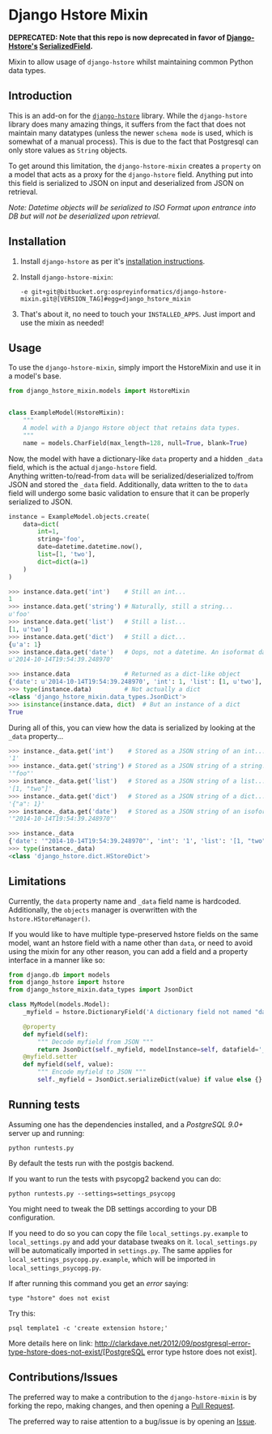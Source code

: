 # Django Hstore Mixin

**DEPRECATED: Note that this repo is now deprecated in favor of [Django-Hstore's](https://github.com/djangonauts/django-hstore) [SerializedField](https://github.com/djangonauts/django-hstore/pull/80).**

Mixin to allow usage of `django-hstore` whilst maintaining common Python
data types.

## Introduction

This is an add-on for the [`django-hstore`](https://github.com/djangonauts/django-hstore) library.  While the `django-hstore`
library does many amazing things, it suffers from the fact that does not maintain many datatypes (unless the newer `schema mode`
is used, which is somewhat of a manual process).  This is due to the fact that Postgresql can only store values as `String` objects.

To get around this limitation, the `django-hstore-mixin` creates a `property` on a model that acts as a proxy for the `django-hstore`
field.  Anything put into this field is serialized to JSON on input and deserialized from JSON on retrieval.

_Note: Datetime objects will be serialized to ISO Format upon entrance
into DB but will not be deserialized upon retrieval._

## Installation

1. Install `django-hstore` as per it's [installation instructions](http://djangonauts.github.io/django-hstore/#_install).

2. Install `django-hstore-mixin`:

    `-e git+git@bitbucket.org:ospreyinformatics/django-hstore-mixin.git@[VERSION_TAG]#egg=django_hstore_mixin`

3. That's about it, no need to touch your `INSTALLED_APPS`.  Just import and use the mixin as needed!

## Usage

To use the `django-hstore-mixin`, simply import the HstoreMixin and use it in a model's base.

``` python
from django_hstore_mixin.models import HstoreMixin


class ExampleModel(HstoreMixin):
    """
    A model with a Django Hstore object that retains data types.
    """
    name = models.CharField(max_length=128, null=True, blank=True)
```

Now, the model with have a dictionary-like `data` property and a hidden `_data` field, which is the actual `django-hstore` field.  
Anything written-to/read-from `data` will be serialized/deserialized to/from JSON and stored the `_data` field.  Additionally, data written to the
to `data` field will undergo some basic validation to ensure that it can be properly serialized to JSON.

``` python
instance = ExampleModel.objects.create(
    data=dict(
        int=1,
        string='foo',
        date=datetime.datetime.now(),
        list=[1, 'two'],
        dict=dict(a=1)
    )
)

>>> instance.data.get('int')    # Still an int...
1
>>> instance.data.get('string') # Naturally, still a string...
u'foo'
>>> instance.data.get('list')   # Still a list...
[1, u'two']
>>> instance.data.get('dict')   # Still a dict...
{u'a': 1}
>>> instance.data.get('date')   # Oops, not a datetime. An isoformat datetime string...
u'2014-10-14T19:54:39.248970'

>>> instance.data               # Returned as a dict-like object
{'date': u'2014-10-14T19:54:39.248970', 'int': 1, 'list': [1, u'two'], 'string': u'foo', 'dict': {u'a': 1}}
>>> type(instance.data)         # Not actually a dict
<class 'django_hstore_mixin.data_types.JsonDict'>
>>> isinstance(instance.data, dict)  # But an instance of a dict
True
```


During all of this, you can view how the data is serialized by looking at the `_data` property...

``` python
>>> instance._data.get('int')    # Stored as a JSON string of an int...
'1'
>>> instance._data.get('string') # Stored as a JSON string of a string...
'"foo"'
>>> instance._data.get('list')   # Stored as a JSON string of a list...
'[1, "two"]'
>>> instance._data.get('dict')   # Stored as a JSON string of a dict...
'{"a": 1}'
>>> instance._data.get('date')   # Stored as a JSON string of an isoformat datetime string...
'"2014-10-14T19:54:39.248970"'

>>> instance._data
{'date': '"2014-10-14T19:54:39.248970"', 'int': '1', 'list': '[1, "two"]', 'string': '"foo"', 'dict': '{"a": 1}'}
>>> type(instance._data)
<class 'django_hstore.dict.HStoreDict'>
```

## Limitations

Currently, the `data` property name and `_data` field name is hardcoded.  Additionally, the `objects`
manager is overwritten with the `hstore.HStoreManager()`.

If you would like to have multiple type-preserved hstore fields on the
same model, want an hstore field with a name other than `data`, or need
to avoid using the mixin for any other reason, you can add a field and
a property interface in a manner like so:

``` python
from django.db import models
from django_hstore import hstore
from django_hstore_mixin.data_types import JsonDict

class MyModel(models.Model):
    _myfield = hstore.DictionaryField('A dictionary field not named "data"')  # Hidden by prepending with an underscore

    @property
    def myfield(self):
        """ Decode myfield from JSON """
        return JsonDict(self._myfield, modelInstance=self, datafield='_myfield')
    @myfield.setter
    def myfield(self, value):
        """ Encode myfield to JSON """
        self._myfield = JsonDict.serializeDict(value) if value else {}

```



## Running tests

Assuming one has the dependencies installed, and a *PostgreSQL 9.0+* server up and
running:

    python runtests.py

By default the tests run with the postgis backend.

If you want to run the tests with psycopg2 backend you can do:

    python runtests.py --settings=settings_psycopg

You might need to tweak the DB settings according to your DB configuration.

If you need to do so you can copy the file `local_settings.py.example` to `local_settings.py` and add
your database tweaks on it. `local_settings.py` will be automatically imported in `settings.py`.
The same applies for `local_settings_psycopg.py.example`, which will be imported in
`local_settings_psycopg.py`.

If after running this command you get an *error* saying:

    type "hstore" does not exist

Try this:

    psql template1 -c 'create extension hstore;'

More details here on link: http://clarkdave.net/2012/09/postgresql-error-type-hstore-does-not-exist/[PostgreSQL error type hstore does not exist].

## Contributions/Issues

The preferred way to make a contribution to the `django-hstore-mixin` is by forking the repo, making changes, and then opening a [Pull Request](pull-requests).

The preferred way to raise attention to a bug/issue is by opening an [Issue](issues).
